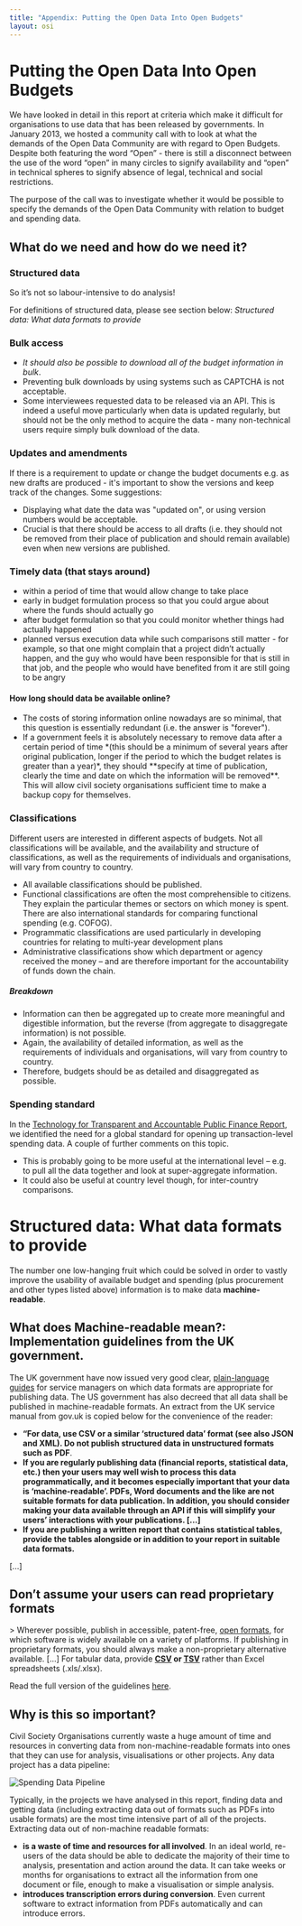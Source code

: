 ```yaml
---
title: "Appendix: Putting the Open Data Into Open Budgets"
layout: osi
---
```


# Putting the Open Data Into Open Budgets

We have looked in detail in this report at criteria which make it difficult for organisations to use data that has been released by governments.  In January 2013, we hosted a community call with to look at what the demands of the Open Data Community are with regard to Open Budgets. Despite both featuring the word “Open” - there is still a disconnect between the use of the word “open” in many circles to signify availability and “open” in technical spheres to signify absence of legal, technical and social restrictions. 

The purpose of the call was to investigate whether it would be possible to specify the demands of the Open Data Community with relation to budget and spending data. 

## What do we need and how do we need it? 

### Structured data

So it’s not so labour-intensive to do analysis!

For definitions of structured data, please see section below: *Structured data: What data formats to provide* 

### Bulk access 

* *It should also be possible to download all of the budget information in bulk*. 
* Preventing bulk downloads by using systems such as CAPTCHA is not acceptable. 
* Some interviewees requested data to be released via an API. This is indeed a useful move particularly when data is updated regularly, but should not be the only method to acquire the data - many non-technical users require simply bulk download of the data.

### Updates and amendments

If there is a requirement to update or change the budget documents e.g. as new drafts are produced - it's important to show the versions and keep track of the changes. Some suggestions: 

* Displaying what date the data was "updated on", or using version numbers would be acceptable. 
* Crucial is that there should be access to all drafts (i.e. they should not be removed from their place of publication and should remain available) even when new versions are published.

### Timely data (that stays around)

* within a period of time that would allow change to take place
* early in budget formulation process so that you could argue about where the funds should actually go
* after budget formulation so that you could monitor whether things had actually happened
* planned versus execution data while such comparisons still matter - for example, so that one might complain that a project didn’t actually happen, and the guy who would have been responsible for that is still in that job, and the people who would have benefited from it are still going to be angry

<div class="well">

#### How long should data be available online? 

<ul>
	<li>The costs of storing information online nowadays are so minimal, that this question is essentially redundant (i.e. the answer is "forever"). </li>
	<li>If a government feels it is absolutely necessary to remove data after a certain period of time *(this should be a minimum of several years after original publication, longer if the period to which the budget relates is greater than a year)*, they should **specify at time of publication, clearly the time and date on which the information will be removed**. This will allow civil society organisations sufficient time to make a backup copy for themselves.</li>
</ul>
</div>

### Classifications

Different users are interested in different aspects of budgets. Not all classifications will be available, and the availability and structure of classifications, as well as the requirements of individuals and organisations, will vary from country to country.


* All available classifications should be published.
* Functional classifications are often the most comprehensible to citizens. They explain the particular themes or sectors on which money is spent. There are also international standards for comparing functional spending (e.g. COFOG).
*  Programmatic classifications are used particularly in developing countries for relating to multi-year development plans
* Administrative classifications show which department or agency received the money – and are therefore important for the accountability of funds down the chain.

##### Breakdown
* Information can then be aggregated up to create more meaningful and digestible information, but the reverse (from aggregate to disaggregate information) is not possible.
* Again, the availability of detailed information, as well as the requirements of individuals and organisations, will vary from country to country.
* Therefore, budgets should be as detailed and disaggregated as possible.

### Spending standard

In the [Technology for Transparent and Accountable Public Finance Report](http://openspending.org/resources/gift/index.html), we identified the need for a global standard for opening up transaction-level spending data. A couple of further comments on this topic. 

* This is probably going to be more useful at the international level – e.g. to pull all the data together and look at super-aggregate information.
* It could also be useful at country level though, for inter-country comparisons. 

# Structured data: What data formats to provide

The number one low-hanging fruit which could be solved in order to vastly improve the usability of available budget and spending (plus procurement and other types listed above) information is to make data **machine-readable**.

<div class="well"><h2>What does Machine-readable mean?: Implementation guidelines from the UK government.</h2>

The UK government have now issued very good clear, <a href="https://www.gov.uk/service-manual/design-and-content/choosing-appropriate-formats.html">plain-language guides</a> for service managers on which data formats are appropriate for publishing data. The US government has also decreed that all data shall be published in machine-readable formats. An extract from the UK service manual from gov.uk is copied below for the convenience of the reader: 
<ul>
<li><quote><strong>“For data, use CSV or a similar ‘structured data’ format (see also JSON and XML). Do not publish structured data in unstructured formats such as PDF</strong></quote>.</li>
<li><quote><strong>If you are regularly publishing data (financial reports, statistical data, etc.) then your users may well wish to process this data programmatically, and it becomes especially important that your data is ‘machine-readable’. PDFs, Word documents and the like are not suitable formats for data publication. In addition, you should consider making your data available through an API if this will simplify your users’ interactions with your publications. [...]</quote></strong> </li>
<li><quote><strong>If you are publishing a written report that contains statistical tables, provide the tables alongside or in addition to your report in suitable data formats.</quote></strong>
</ul>

[...] 

<h2>Don’t assume your users can read proprietary formats</h2>
> Wherever possible, publish in accessible, patent-free, <a href="https://en.wikipedia.org/wiki/Open_format">open formats</a>, for which software is widely available on a variety of platforms. If publishing in proprietary formats, you should always make a non-proprietary alternative available.
[...] For tabular data, provide <strong> <a href="http://en.wikipedia.org/wiki/Comma-separated_values">CSV</a> or <a href="http://en.wikipedia.org/wiki/Tab-separated_values">TSV</a> </strong> rather than Excel spreadsheets (.xls/.xlsx).
<p>
Read the full version of the guidelines <a href="https://www.gov.uk/service-manual/design-and-content/choosing-appropriate-formats.html">here</a>.
</p>
</div>

## Why is this so important? 

Civil Society Organisations currently waste a huge amount of time and resources in converting data from non-machine-readable formats into ones that they can use for analysis, visualisations or other projects. Any data project has a data pipeline: 

![Spending Data Pipeline](http://farm9.staticflickr.com/8399/8883957266_d31e9bb404_z.jpg)

Typically, in the projects we have analysed in this report, finding data and getting data (including extracting data out of formats such as PDFs into usable formats) are the most time intensive part of all of the projects. Extracting data out of non-machine readable formats: 

* **is a waste of time and resources for all involved**. In an ideal world, re-users of the data should be able to dedicate the majority of their time to analysis, presentation and action around the data. It can take weeks or months for organisations to extract all the information from one document or file, enough to make a visualisation or simple analysis. 
* **introduces transcription errors during conversion**. Even current software to extract information from PDFs automatically and can introduce errors. 